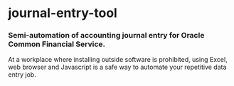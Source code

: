 # journal-entry-tool
### Semi-automation of accounting journal entry for Oracle Common Financial Service.
At a workplace where installing outside software is prohibited, using Excel, web browser and Javascript is a safe way to automate your repetitive data entry job.
